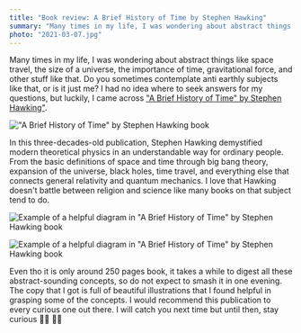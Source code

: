 ```yaml
---
title: "Book review: A Brief History of Time by Stephen Hawking"
summary: "Many times in my life, I was wondering about abstract things like space travel, the size of a universe, the importance of time, gravitational force, and other stuff like that. Do you sometimes contemplate anti earthly subjects like that, or is it just me?"
photo: "2021-03-07.jpg"
---
```


Many times in my life, I was wondering about abstract things like space travel, the size of a universe, the importance of time, gravitational force, and other stuff like that. Do you sometimes contemplate anti earthly subjects like that, or is it just me? I had no idea where to seek answers for my questions, but luckily, I came across ["A Brief History of Time" by Stephen Hawking"](https://www.goodreads.com/book/show/3869.A_Brief_History_of_Time).

!["A Brief History of Time" by Stephen Hawking book](/photos/2021-03-07-1.jpg)

In this three-decades-old publication, Stephen Hawking demystified modern theoretical physics in an understandable way for ordinary people. From the basic definitions of space and time through big bang theory, expansion of the universe, black holes, time travel, and everything else that connects general relativity and quantum mechanics. I love that Hawking doesn't battle between religion and science like many books on that subject tend to do.

![Example of a helpful diagram in "A Brief History of Time" by Stephen Hawking book](/photos/2021-03-07-2.jpg)

![Example of a helpful diagram in "A Brief History of Time" by Stephen Hawking book](/photos/2021-03-07-3.jpg)

Even tho it is only around 250 pages book, it takes a while to digest all these abstract-sounding concepts, so do not expect to smash it in one evening. The copy that I got is full of beautiful illustrations that I found helpful in grasping some of the concepts. I would recommend this publication to every curious one out there. I will catch you next time but until then, stay curious 👩‍🏫 👨‍🏫

